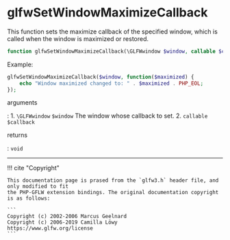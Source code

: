 # glfwSetWindowMaximizeCallback
This function sets the maximize callback of the specified window, which is
called when the window is maximized or restored.

```php
function glfwSetWindowMaximizeCallback(\GLFWwindow $window, callable $callback) : void
```

Example:
```php
glfwSetWindowMaximizeCallback($window, function($maximized) {
    echo "Window maximized changed to: " . $maximized . PHP_EOL;
});
```

arguments

:    1. `\GLFWwindow` `$window` The window whose callback to set.
    2. `callable` `$callback` 

returns

:    `void` 

---
     

!!! cite "Copyright"

    This documentation page is prased from the `glfw3.h` header file, and only modified to fit 
    the PHP-GFLW extension bindings. The original documentation copyright is as follows:

    ```
    Copyright (c) 2002-2006 Marcus Geelnard
    Copyright (c) 2006-2019 Camilla Löwy
    https://www.glfw.org/license
    ```